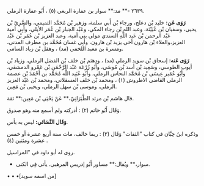 ٢٦٣٩ -** مد:** سوار بن عمارة الربعي (٥) ، أَبُو عمارة الرملي.

**رَوَى عَن:** خليد بْن دعلج، ورجاء بْن أَبي سلمة، وزهير بْن مُحَمَّد التميمي، والسَّرِيّ بْن يحيى، وسفيان بْن عُيَيْنَة، وعبد الله بْن رجاء المكي، وعَبْد الجبار بْن عُمَر الأيلي، وأَبِي أمية عَبْد الرحمن بْن عَبد اللَّهِ السندي مولى بني أمية، وعبد العزيز بْن عُمَر بْن عَبْد العزيز،والعلاء بْن هارون أخي يزيد بْن هارون، وأَبِي غسان مُحَمَّد بن مطرف المدني، ومسرة بن معبد اللخمي (مد) ، وهقل بْن زياد السامي.

**رَوَى عَنه:** إسحاق بْن سويد الرملي (مد) ، ودهثم بْن خلف بْن الفضل الرملي، وزياد بْن أيوب الطوسي، وسَعِيد بْن أسد بْن مُوسَى، وأَبُو زُرْعَة عَبْد الرَّحْمَنِ بْن عَمْرو الدمشقي، وأَبُو عُمَير عِيسَى بْن مُحَمَّد النحاس الرملي، وأَبُو عُبَيد اللَّه مُحَمَّد بن أَحْمَدَ بْن عصمة الرملي القاضي الاطروش (١) ، ومحمد بْن خلف العسقلاني، ومحمد بْن عَبْد العزيز الرملي، وموسى بْن سهل الرملي، ويحيى بْن مَعِين.

قال هاشم بْن مرثد الطَّبَرَانِيّ،** عَنْ يَحْيَى بْن مَعِين:** ثقة.

وَقَال أَبُو حاتم (٢) : أدركته ولم أسمع منه وهو صدوق.

**وَقَال النَّسَائي:** ليس به بأس.

وذكره ابنُ حِبَّان في كتاب "الثقات" وَقَال (٣) : ربما خالف، مات سنة أربع عشرة أو خمس عشرة ومئتين (٤) .

روى له أبو داود في "المراسيل.

- سوار،** ويُقال:** مساور أَبُو إدريس المرهبي. يأتي فِي الكنى.

• • •[من اسمه سويد]